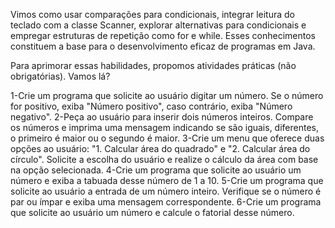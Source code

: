 Vimos como usar comparações para condicionais, integrar leitura do teclado com a classe Scanner, explorar alternativas para condicionais e empregar estruturas de repetição como for e while. Esses conhecimentos constituem a base para o desenvolvimento eficaz de programas em Java.

Para aprimorar essas habilidades, propomos atividades práticas (não obrigatórias). Vamos lá?

1-Crie um programa que solicite ao usuário digitar um número. Se o número for positivo, exiba "Número positivo", caso contrário, exiba "Número negativo".
2-Peça ao usuário para inserir dois números inteiros. Compare os números e imprima uma mensagem indicando se são iguais, diferentes, o primeiro é maior ou o segundo é maior.
3-Crie um menu que oferece duas opções ao usuário: "1. Calcular área do quadrado" e "2. Calcular área do círculo". Solicite a escolha do usuário e realize o cálculo da área com base na opção selecionada.
4-Crie um programa que solicite ao usuário um número e exiba a tabuada desse número de 1 a 10.
5-Crie um programa que solicite ao usuário a entrada de um número inteiro. Verifique se o número é par ou ímpar e exiba uma mensagem correspondente.
6-Crie um programa que solicite ao usuário um número e calcule o fatorial desse número.
